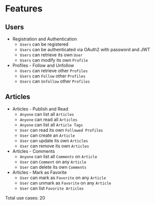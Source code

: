 # Features

## Users

- Registration and Authentication
  - `Users` can be registered
  - `Users` can be authenticated via OAuth2 with password and JWT
  - `Users` can retrieve its own `User`
  - `Users` can modify its own `Profile`
- Profiles - Follow and Unfollow
  - `Users` can retrieve other `Profiles`
  - `Users` can `Follow` other `Profiles`
  - `Users` can `Unfollow` other `Profiles`

## Articles

- Articles - Publish and Read
  - `Anyone` can list all `Articles`
  - `Anyone` can read all `Articles`
  - `Anyone` can list all `Article Tags`
  - `User` can read its own `Followed Profiles`
  - `User` can create an `Article`
  - `User` can update its own `Articles`
  - `User` can remove its own `Articles`
- Articles - Comments
  - `Anyone` can list all `Comments` on `Article`
  - `User` can `Comment` on any `Article`
  - `User` can delete its own `Comments`
- Articles - Mark as Favorite
  - `User` can mark as `Favorite` on any `Article`
  - `User` can unmark as `Favorite` on any `Article`
  - `User` can list `Favorite Articles`

Total use cases: 20
